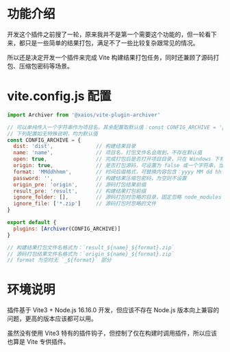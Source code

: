 # 功能介绍

开发这个插件之前搜了一轮，原来我并不是第一个需要这个功能的，但一轮看下来，都只是一些简单的结果打包，满足不了一些比较复杂跟常见的情况。

所以还是决定开发一个插件来完成 Vite 构建结果打包任务，同时还兼顾了源码打包、压缩包密码等场景。

# vite.config.js 配置

```javascript
import Archiver from '@xaios/vite-plugin-archiver'

// 可以单纯传入一个字符串作为项目名，其余配置取默认值：const CONFIG_ARCHIVE = 'project'
// 下列配置如无特殊说明，均为默认值
const CONFIG_ARCHIVE = {
  dist: 'dist',              // 构建结果目录
  name: 'name',              // 项目名，打包文件名会用到，不存在默认值
  open: true,                // 完成打包后是否打开项目目录，只在 Windows 下有效
  origin: true,              // 是否打包源码，可设置为 false 或一个字符串，当值为字符串时，作为源码压缩包的密码
  format: 'MMddhhmm',        // 时间后缀格式，可替换内容包含：yyyy MM dd hh mm ss
  password: '',              // 构建结果压缩包密码，为空则不设置
  origin_pre: 'origin',      // 源码打包结果前缀
  result_pre: 'result',      // 构建结果打包前缀
  ignore_folder: [],         // 源码打包时忽略的目录，固定忽略 node_modules 与构建结果目录
  ignore_file: ['*.zip']     // 源码打包时忽略的文件
}

export default {
  plugins: [Archiver(CONFIG_ARCHIVE)]
}

// 构建结果打包文件名格式为：`result_${name}_${format}.zip`
// 源码打包结果文件名格式为：`origin_${name}_${format}.zip`
// format 为空时无 `_${format}` 部分
```

# 环境说明

插件基于 Vite3 + Node.js 16.16.0 开发，但应该不存在 Node.js 版本向上兼容的问题，更高的版本应该都可以用。

虽然没有使用 Vite3 特有的插件钩子，但控制了仅在构建时调用插件，所以应该也算是 Vite 专供插件。
